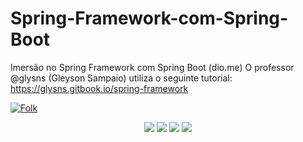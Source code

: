 # Spring-Framework-com-Spring-Boot
Imersão no Spring Framework com Spring Boot (dio.me)
O professor @glysns (Gleyson Sampaio) utiliza o seguinte tutorial: https://glysns.gitbook.io/spring-framework


<a align="" href="https://github.com/venelouis/Spring-Framework-com-Spring-Boot/fork">
<img alt="Folk" title="Fork Button" src="https://shields.io/badge/-DAR%20FORK-orange.svg?&style=for-the-badge&logo=github&logoColor=white"/></a>

<div align="center">
  <p>
      <img src="https://img.shields.io/github/languages/count/venelouis/Spring-Framework-com-Spring-Boot"/>
      <img src="https://img.shields.io/github/repo-size/venelouis/Spring-Framework-com-Spring-Boot"/>
      <img src="https://img.shields.io/github/last-commit/venelouis/Spring-Framework-com-Spring-Boot"/>
      <img src="https://img.shields.io/github/issues/venelouis/Spring-Framework-com-Spring-Boot"/>
  </p> 
</div>

